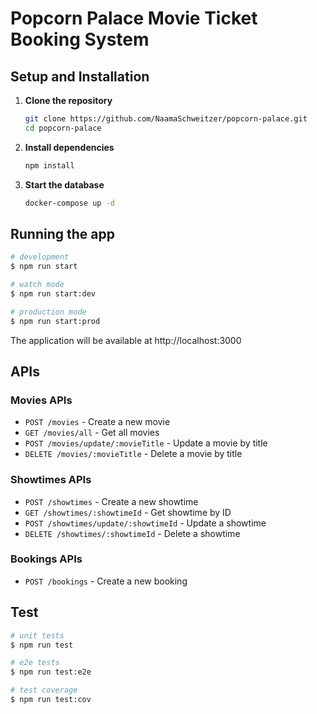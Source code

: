 
# Popcorn Palace Movie Ticket Booking System

## Setup and Installation

1. **Clone the repository**

   ```bash
   git clone https://github.com/NaamaSchweitzer/popcorn-palace.git
   cd popcorn-palace
   ```

2. **Install dependencies**

   ```bash
   npm install
   ```

3. **Start the database**

   ```bash
   docker-compose up -d
   ```

## Running the app

```bash
# development
$ npm run start

# watch mode
$ npm run start:dev

# production mode
$ npm run start:prod
```

The application will be available at http://localhost:3000

## APIs

### Movies APIs

- `POST /movies` - Create a new movie
- `GET /movies/all` - Get all movies
- `POST /movies/update/:movieTitle` - Update a movie by title
- `DELETE /movies/:movieTitle` - Delete a movie by title

### Showtimes APIs

- `POST /showtimes` - Create a new showtime
- `GET /showtimes/:showtimeId` - Get showtime by ID
- `POST /showtimes/update/:showtimeId` - Update a showtime
- `DELETE /showtimes/:showtimeId` - Delete a showtime

### Bookings APIs

- `POST /bookings` - Create a new booking

## Test

```bash
# unit tests
$ npm run test

# e2e tests
$ npm run test:e2e

# test coverage
$ npm run test:cov
```
